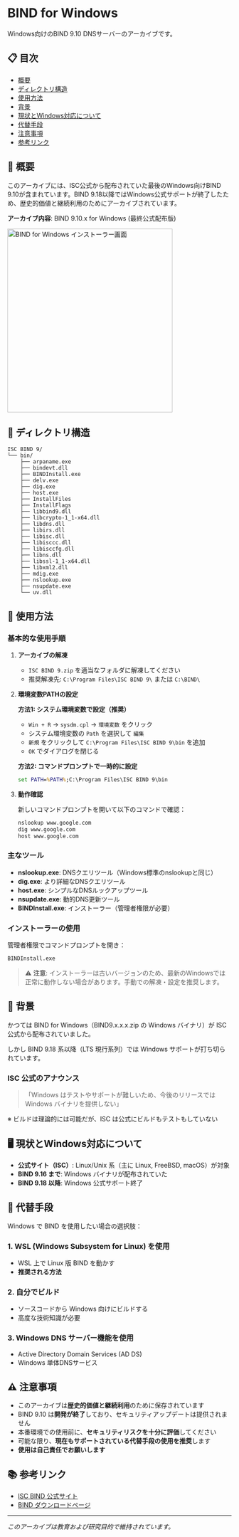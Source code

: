 # BIND for Windows

Windows向けのBIND 9.10 DNSサーバーのアーカイブです。

## 📋 目次

- [概要](#概要)
- [ディレクトリ構造](#ディレクトリ構造)
- [使用方法](#使用方法)
- [背景](#背景)
- [現状とWindows対応について](#現状とwindows対応について)
- [代替手段](#代替手段)
- [注意事項](#注意事項)
- [参考リンク](#参考リンク)

## 🎯 概要

このアーカイブには、ISC公式から配布されていた最後のWindows向けBIND 9.10が含まれています。BIND 9.18以降ではWindows公式サポートが終了したため、歴史的価値と継続利用のためにアーカイブされています。

**アーカイブ内容**: BIND 9.10.x for Windows (最終公式配布版)

<img width="371" height="413" alt="BIND for Windows インストーラー画面" src="https://github.com/user-attachments/assets/4000c665-c5ae-44e7-9a63-e3783746be5e" />

## 📂 ディレクトリ構造

```
ISC BIND 9/
└── bin/
    ├── arpaname.exe
    ├── bindevt.dll
    ├── BINDInstall.exe
    ├── delv.exe
    ├── dig.exe
    ├── host.exe
    ├── InstallFiles
    ├── InstallFlags
    ├── libbind9.dll
    ├── libcrypto-1_1-x64.dll
    ├── libdns.dll
    ├── libirs.dll
    ├── libisc.dll
    ├── libisccc.dll
    ├── libisccfg.dll
    ├── libns.dll
    ├── libssl-1_1-x64.dll
    ├── libxml2.dll
    ├── mdig.exe
    ├── nslookup.exe
    ├── nsupdate.exe
    └── uv.dll
```

## 🚀 使用方法

### 基本的な使用手順

1. **アーカイブの解凍**
   - `ISC BIND 9.zip` を適当なフォルダに解凍してください
   - 推奨解凍先: `C:\Program Files\ISC BIND 9\` または `C:\BIND\`

2. **環境変数PATHの設定**
   
   **方法1: システム環境変数で設定（推奨）**
   - `Win + R` → `sysdm.cpl` → `環境変数` をクリック
   - システム環境変数の `Path` を選択して `編集`
   - `新規` をクリックして `C:\Program Files\ISC BIND 9\bin` を追加
   - `OK` でダイアログを閉じる

   **方法2: コマンドプロンプトで一時的に設定**
   ```cmd
   set PATH=%PATH%;C:\Program Files\ISC BIND 9\bin
   ```

3. **動作確認**
   
   新しいコマンドプロンプトを開いて以下のコマンドで確認：
   ```cmd
   nslookup www.google.com
   dig www.google.com
   host www.google.com
   ```

### 主なツール

- **nslookup.exe**: DNSクエリツール（Windows標準のnslookupと同じ）
- **dig.exe**: より詳細なDNSクエリツール
- **host.exe**: シンプルなDNSルックアップツール
- **nsupdate.exe**: 動的DNS更新ツール
- **BINDInstall.exe**: インストーラー（管理者権限が必要）

### インストーラーの使用

管理者権限でコマンドプロンプトを開き：
```cmd
BINDInstall.exe
```

> ⚠️ **注意**: インストーラーは古いバージョンのため、最新のWindowsでは正常に動作しない場合があります。手動での解凍・設定を推奨します。

## 🔎 背景

かつては BIND for Windows（BIND9.x.x.x.zip の Windows バイナリ）が ISC 公式から配布されていました。

しかし BIND 9.18 系以降（LTS 現行系列）では Windows サポートが打ち切られています。

### ISC 公式のアナウンス

> 「Windows はテストやサポートが難しいため、今後のリリースでは Windows バイナリを提供しない」

※ ビルドは理論的には可能だが、ISC は公式にビルドもテストもしていない

## 🖥️ 現状とWindows対応について

- **公式サイト（ISC）**: Linux/Unix 系（主に Linux, FreeBSD, macOS）が対象
- **BIND 9.16 まで**: Windows バイナリが配布されていた
- **BIND 9.18 以降**: Windows 公式サポート終了

## 🔄 代替手段

Windows で BIND を使用したい場合の選択肢：

### 1. WSL (Windows Subsystem for Linux) を使用
- WSL 上で Linux 版 BIND を動かす
- **推奨される方法**

### 2. 自分でビルド
- ソースコードから Windows 向けにビルドする
- 高度な技術知識が必要

### 3. Windows DNS サーバー機能を使用
- Active Directory Domain Services (AD DS)
- Windows 単体DNSサービス

## ⚠️ 注意事項

- このアーカイブは**歴史的価値と継続利用**のために保存されています
- BIND 9.10 は**開発が終了**しており、セキュリティアップデートは提供されません
- 本番環境での使用前に、**セキュリティリスクを十分に評価**してください
- 可能な限り、**現在もサポートされている代替手段の使用を推奨**します
- **使用は自己責任でお願いします**

## 📚 参考リンク

- [ISC BIND 公式サイト](https://www.isc.org/bind/)
- [BIND ダウンロードページ](https://www.isc.org/downloads/)

---

*このアーカイブは教育および研究目的で維持されています。*
